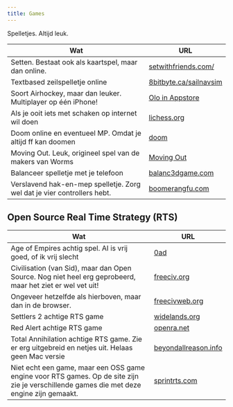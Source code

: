 ```yaml
---
title: Games
---
```


Spelletjes. Altijd leuk.

| Wat                                                                     | URL                                                                   |
| ----------------------------------------------------------------------- | --------------------------------------------------------------------- |
| Setten. Bestaat ook als kaartspel, maar dan online.                     | [setwithfriends.com/](https://setwithfriends.com/)                    |
| Textbased zeilspelletje online                                          | [8bitbyte.ca/sailnavsim](https://8bitbyte.ca/sailnavsim)              |
| Soort Airhockey, maar dan leuker. Multiplayer op één iPhone!            | [Olo in Appstore](https://apps.apple.com/us/app/olo-game/id529826126) |
| Als je ooit iets met schaken op internet wil doen                       | [lichess.org](https://lichess.org/)                                   |
| Doom online en eventueel MP. Omdat je altijd ff kan doomen              | [doom](https://silentspacemarine.com/)                                |
| Moving Out. Leuk, origineel spel van de makers van Worms                | [Moving Out](https://www.team17.com/games/moving-out/)                |
| Balanceer spelletje met je telefoon                                     | [balanc3dgame.com](https://www.balanc3dgame.com)                      |
| Verslavend hak-en-mep spelletje. Zorg wel dat je vier controllers hebt. | [boomerangfu.com](https://www.boomerangfu.com/)                       |

## Open Source Real Time Strategy (RTS)

| Wat                                                                                                                                       | URL                                                      |
| ----------------------------------------------------------------------------------------------------------------------------------------- | -------------------------------------------------------- |
| Age of Empires achtig spel. AI is vrij goed, of ik vrij slecht                                                                            | [0ad](https://play0ad.com/)                              |
| Civilisation (van Sid), maar dan Open Source. Nog niet heel erg geprobeerd, maar het ziet er wel vet uit!                                 | [freeciv.org](https://www.freeciv.org/)                  |
| Ongeveer hetzelfde als hierboven, maar dan in de browser.                                                                                 | [freecivweb.org](https://www.freecivweb.org/)            |
| Settlers 2 achtige RTS game                                                                                                               | [widelands.org](https://www.widelands.org)               |
| Red Alert achtige RTS game                                                                                                                | [openra.net](https://www.openra.net)                     |
| Total Annihilation achtige RTS game. Zie er erg uitgebreid en netjes uit. Helaas geen Mac versie                                           | [beyondallreason.info](https://www.beyondallreason.info) |
| Niet echt een game, maar een OSS game engine voor RTS games. Op de site zijn zie je verschillende games die met deze engine zijn gemaakt. | [sprintrts.com](https://springrts.com)                   |
